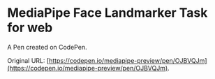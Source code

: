 # MediaPipe Face Landmarker Task for web

A Pen created on CodePen.

Original URL: [https://codepen.io/mediapipe-preview/pen/OJBVQJm](https://codepen.io/mediapipe-preview/pen/OJBVQJm).

